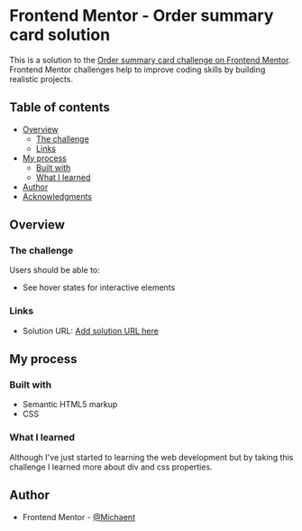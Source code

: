 # Frontend Mentor - Order summary card solution

This is a solution to the [Order summary card challenge on Frontend Mentor](https://www.frontendmentor.io/challenges/order-summary-component-QlPmajDUj). Frontend Mentor challenges help to improve coding skills by building realistic projects. 

## Table of contents

- [Overview](#overview)
  - [The challenge](#the-challenge)
  - [Links](#links)
- [My process](#my-process)
  - [Built with](#built-with)
  - [What I learned](#what-i-learned)
- [Author](#author)
- [Acknowledgments](#acknowledgments)


## Overview

### The challenge

Users should be able to:

- See hover states for interactive elements

### Links

- Solution URL: [Add solution URL here](https://your-solution-url.com)

## My process

### Built with

- Semantic HTML5 markup
- CSS

### What I learned
Although I've just started to learning the web development but by taking this challenge I learned more about div and css properties.


## Author

- Frontend Mentor - [@Michaent](https://www.frontendmentor.io/profile/Michaent)



